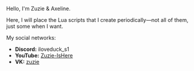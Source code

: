 Hello, I'm Zuzie & Axeline.

Here, I will place the Lua scripts that I create periodically—not all of them, just some when I want.

My social networks:

- **Discord:** iloveduck_s1
- **YouTube:** [Zuzie-IsHere](https://www.youtube.com/@Zuzie-IsHere)
- **VK:** [zuzie](https://vk.com/zuzie)
